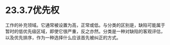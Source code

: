# 23.3.7优先权
工作的补充领域。它通常被设置为高，正常或低。与分类的区别是，缺陷可能属于暂时的低优先级区域，即使它很严重，反之亦然。分类是一种对缺陷的客观评估，以及优先排序，作为一种选择什么应该首先被纠正的方式。
